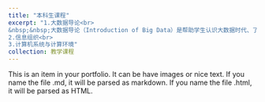 ```yaml
---
title: "本科生课程"
excerpt: "1.大数据导论<br>
&nbsp;&nbsp;大数据导论（Introduction of Big Data）是帮助学生认识大数据时代、了解智能社会中重要现象和规律的数理科学类通识基础课。掌握大数据概念、具备大数据思维，是新时代对人才的新要求。本课程的学习不但为本专业后继课程的学习打下基础，还作为一门通识素质培养课在课程体系中占据重要的地位和作用，让学生更融会贯通地接受新事物和新技术。本课程结合信息科学探讨大数据，内容深入浅出，适合本科低年级学生学习。课程内容包括大数据概述，数据的表示与存储，数据思维与分析方法，大数据与机器智能，大数据技术，大数据应用，大数据安全，大数据伦理，数据共享、数据开放，大数据交易和大数据治理等。
2.信息组织<br>
3.计算机系统与计算环境"
collection: 教学课程
---
```


This is an item in your portfolio. It can be have images or nice text. If you name the file .md, it will be parsed as markdown. If you name the file .html, it will be parsed as HTML. 
